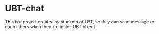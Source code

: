 # UBT-chat
This is a project created by students of UBT, so they can send message to each others when they are inside UBT object 
